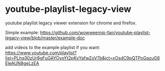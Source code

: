 # youtube-playlist-legacy-view
youtube playlist legacy viewer extension for chrome and firefox.

Simple example:
https://github.com/wowweemip-fan/youtube-playlist-legacy-view/blob/master/example-doc




add videos to the example playlist if you want: 
https://www.youtube.com/playlist?list=PLhq30zUr8gFuGAYOvoYt2pKvYafwZoV7b&jct=xOsdC9pQTPoGazuG6EleAUN8geLzEA
